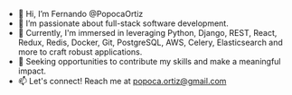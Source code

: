 - 👋 Hi, I’m Fernando @PopocaOrtiz
- 👀 I’m passionate about full-stack software development.
- 🌱 Currently, I'm immersed in leveraging Python, Django, REST, React, Redux, Redis, Docker, Git, PostgreSQL, AWS, Celery, Elasticsearch and more to craft robust applications.
- 💼 Seeking opportunities to contribute my skills and make a meaningful impact.
- 📫 Let's connect! Reach me at popoca.ortiz@gmail.com

<!---
PopocaOrtiz/PopocaOrtiz is a ✨ special ✨ repository because its `README.md` (this file) appears on your GitHub profile.
You can click the Preview link to take a look at your changes.
--->
